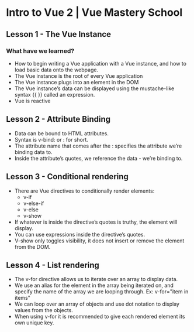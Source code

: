 # Intro to Vue 2 | Vue Mastery School
## Lesson 1 - The Vue Instance
### What have we learned?
- How to begin writing a Vue application with a Vue instance, and how to load basic data onto the webpage.
- The Vue instance is the root of every Vue application
- The Vue instance plugs into an element in the DOM
- The Vue instance’s data can be displayed using the mustache-like syntax {{ }} called an expression.
- Vue is reactive

## Lesson 2 - Attribute Binding
- Data can be bound to HTML attributes.
- Syntax is v-bind: or : for short.
- The attribute name that comes after the : specifies the attribute we’re binding data to.
- Inside the attribute’s quotes, we reference the data - we’re binding to.

## Lesson 3 - Conditional rendering
- There are Vue directives to conditionally render elements:
  - v-if
  - v-else-if
  - v-else
  - v-show
- If whatever is inside the directive’s quotes is truthy, the element will display.
- You can use expressions inside the directive’s quotes.
- V-show only toggles visibility, it does not insert or remove the element from the DOM.

## Lesson 4 - List rendering
- The v-for directive allows us to iterate over an array to display data.
- We use an alias for the element in the array being iterated on, and specify the name of the array we are looping through. Ex: v-for="item in items"
- We can loop over an array of objects and use dot notation to display values from the objects.
- When using v-for it is recommended to give each rendered element its own unique key.
